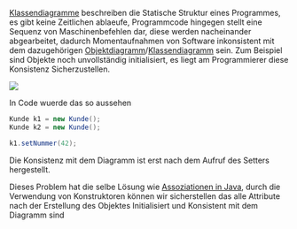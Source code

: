 [Klassendiagramme](Klassendiagramme.md) beschreiben die Statische Struktur eines Programmes, es gibt keine Zeitlichen ablaeufe, Programmcode hingegen stellt eine Sequenz von Maschinenbefehlen dar, diese werden nacheinander abgearbeitet, dadurch Momentaufnahmen von Software inkonsistent mit dem dazugehörigen [Objektdiagramm](Objektdiagramme.md)/[Klassendiagramm](Klassendiagramme.md) sein. Zum Beispiel sind Objekte noch unvollständig initialisiert, es liegt am Programmierer diese Konsistenz Sicherzustellen.


![](kons.png)

In Code wuerde das so aussehen

```java
Kunde k1 = new Kunde();
Kunde k2 = new Kunde();

k1.setNummer(42);
```

Die Konsistenz mit dem Diagramm ist erst nach dem Aufruf des Setters hergestellt.

Dieses Problem hat die selbe Lösung wie [Assoziationen in Java](Assoziationen%20in%20Java.md), durch die Verwendung von Konstruktoren können wir sicherstellen das alle Attribute nach der Erstellung des Objektes Initialisiert und Konsistent mit dem Diagramm sind
